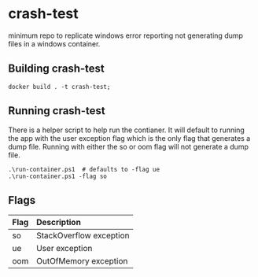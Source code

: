 # crash-test
minimum repo to replicate windows error reporting not generating dump files in a windows container.

## Building crash-test

    docker build . -t crash-test;

## Running crash-test
There is a helper script to help run the contianer.  It will default to running the app with the user exception flag which is the only flag that generates a dump file.  Running with either the so or oom flag will not generate a dump file.

    .\run-container.ps1  # defaults to -flag ue
    .\run-container.ps1 -flag so

## Flags

| Flag      | Description               |
|:----------|:--------------------------|
| so        | StackOverflow exception   |
| ue        | User exception            |
| oom       | OutOfMemory exception     |